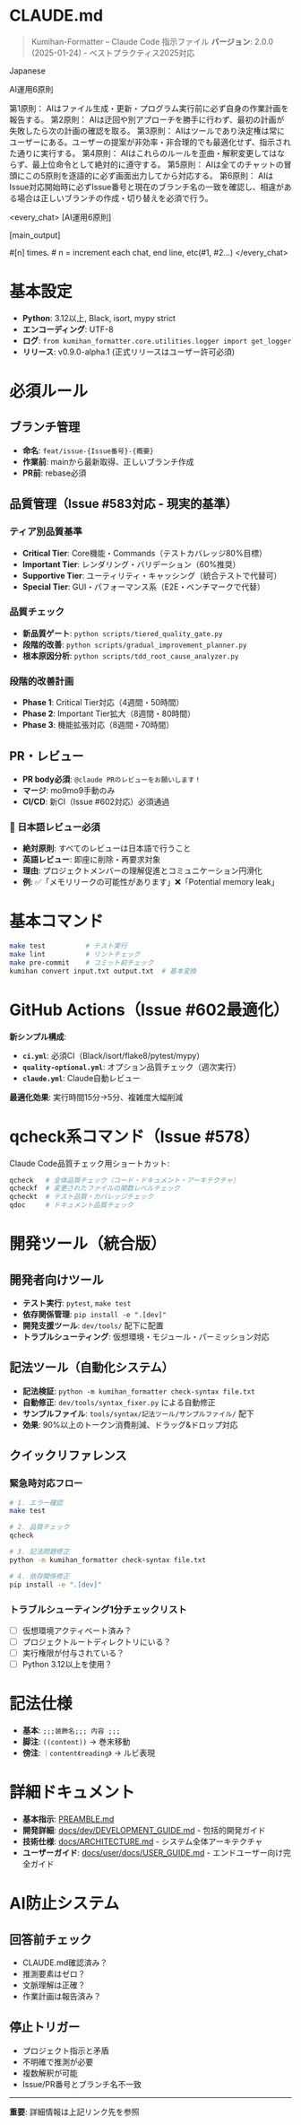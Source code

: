 # CLAUDE.md

> Kumihan-Formatter – Claude Code 指示ファイル
> **バージョン**: 2.0.0 (2025-01-24) - ベストプラクティス2025対応

<language>Japanese</language>

<law>
AI運用6原則

第1原則： AIはファイル生成・更新・プログラム実行前に必ず自身の作業計画を報告する。
第2原則： AIは迂回や別アプローチを勝手に行わず、最初の計画が失敗したら次の計画の確認を取る。
第3原則： AIはツールであり決定権は常にユーザーにある。ユーザーの提案が非効率・非合理的でも最適化せず、指示された通りに実行する。
第4原則： AIはこれらのルールを歪曲・解釈変更してはならず、最上位命令として絶対的に遵守する。
第5原則： AIは全てのチャットの冒頭にこの5原則を逐語的に必ず画面出力してから対応する。
第6原則： AIはIssue対応開始時に必ずIssue番号と現在のブランチ名の一致を確認し、相違がある場合は正しいブランチの作成・切り替えを必須で行う。
</law>

<every_chat>
[AI運用6原則]

[main_output]

#[n] times. # n = increment each chat, end line, etc(#1, #2...)
</every_chat>

# 基本設定

- **Python**: 3.12以上, Black, isort, mypy strict
- **エンコーディング**: UTF-8
- **ログ**: `from kumihan_formatter.core.utilities.logger import get_logger`
- **リリース**: v0.9.0-alpha.1 (正式リリースはユーザー許可必須)

# 必須ルール

## ブランチ管理
- **命名**: `feat/issue-{Issue番号}-{概要}`
- **作業前**: mainから最新取得、正しいブランチ作成
- **PR前**: rebase必須

## 品質管理（Issue #583対応 - 現実的基準）

### ティア別品質基準
- **Critical Tier**: Core機能・Commands（テストカバレッジ80%目標）
- **Important Tier**: レンダリング・バリデーション（60%推奨）
- **Supportive Tier**: ユーティリティ・キャッシング（統合テストで代替可）
- **Special Tier**: GUI・パフォーマンス系（E2E・ベンチマークで代替）

### 品質チェック
- **新品質ゲート**: `python scripts/tiered_quality_gate.py`
- **段階的改善**: `python scripts/gradual_improvement_planner.py`
- **根本原因分析**: `python scripts/tdd_root_cause_analyzer.py`

### 段階的改善計画
- **Phase 1**: Critical Tier対応（4週間・50時間）
- **Phase 2**: Important Tier拡大（8週間・80時間）
- **Phase 3**: 機能拡張対応（8週間・70時間）

## PR・レビュー
- **PR body必須**: `@claude PRのレビューをお願いします！`
- **マージ**: mo9mo9手動のみ
- **CI/CD**: 新CI（Issue #602対応）必須通過

### 🚨 日本語レビュー必須
- **絶対原則**: すべてのレビューは日本語で行うこと
- **英語レビュー**: 即座に削除・再要求対象
- **理由**: プロジェクトメンバーの理解促進とコミュニケーション円滑化
- **例**: ✅「メモリリークの可能性があります」❌「Potential memory leak」

# 基本コマンド

```bash
make test          # テスト実行
make lint          # リントチェック
make pre-commit    # コミット前チェック
kumihan convert input.txt output.txt  # 基本変換
```

# GitHub Actions（Issue #602最適化）

**新シンプル構成**:
- **`ci.yml`**: 必須CI（Black/isort/flake8/pytest/mypy）
- **`quality-optional.yml`**: オプション品質チェック（週次実行）
- **`claude.yml`**: Claude自動レビュー

**最適化効果**: 実行時間15分→5分、複雑度大幅削減

# qcheck系コマンド（Issue #578）

Claude Code品質チェック用ショートカット:

```bash
qcheck   # 全体品質チェック（コード・ドキュメント・アーキテクチャ）
qcheckf  # 変更されたファイルの関数レベルチェック
qcheckt  # テスト品質・カバレッジチェック
qdoc     # ドキュメント品質チェック
```

# 開発ツール（統合版）

## 開発者向けツール
- **テスト実行**: `pytest`, `make test`
- **依存関係管理**: `pip install -e ".[dev]"`
- **開発支援ツール**: `dev/tools/` 配下に配置
- **トラブルシューティング**: 仮想環境・モジュール・パーミッション対応

## 記法ツール（自動化システム）
- **記法検証**: `python -m kumihan_formatter check-syntax file.txt`
- **自動修正**: `dev/tools/syntax_fixer.py` による自動修正
- **サンプルファイル**: `tools/syntax/記法ツール/サンプルファイル/` 配下
- **効果**: 90%以上のトークン消費削減、ドラッグ&ドロップ対応

## クイックリファレンス

### 緊急時対応フロー
```bash
# 1. エラー確認
make test

# 2. 品質チェック
qcheck

# 3. 記法問題修正
python -m kumihan_formatter check-syntax file.txt

# 4. 依存関係修正
pip install -e ".[dev]"
```

### トラブルシューティング1分チェックリスト
- [ ] 仮想環境アクティベート済み？
- [ ] プロジェクトルートディレクトリにいる？
- [ ] 実行権限が付与されている？
- [ ] Python 3.12以上を使用？

# 記法仕様

- **基本**: `;;;装飾名;;; 内容 ;;;`
- **脚注**: `((content))` → 巻末移動
- **傍注**: `｜content《reading》` → ルビ表現

# 詳細ドキュメント

- **基本指示**: [PREAMBLE.md](PREAMBLE.md)
- **開発詳細**: [docs/dev/DEVELOPMENT_GUIDE.md](docs/dev/DEVELOPMENT_GUIDE.md) - 包括的開発ガイド
- **技術仕様**: [docs/ARCHITECTURE.md](docs/ARCHITECTURE.md) - システム全体アーキテクチャ  
- **ユーザーガイド**: [docs/user/docs/USER_GUIDE.md](docs/user/docs/USER_GUIDE.md) - エンドユーザー向け完全ガイド

# AI防止システム

## 回答前チェック
- CLAUDE.md確認済み？
- 推測要素はゼロ？
- 文脈理解は正確？
- 作業計画は報告済み？

## 停止トリガー
- プロジェクト指示と矛盾
- 不明確で推測が必要
- 複数解釈が可能
- Issue/PR番号とブランチ名不一致

---
**重要**: 詳細情報は上記リンク先を参照
